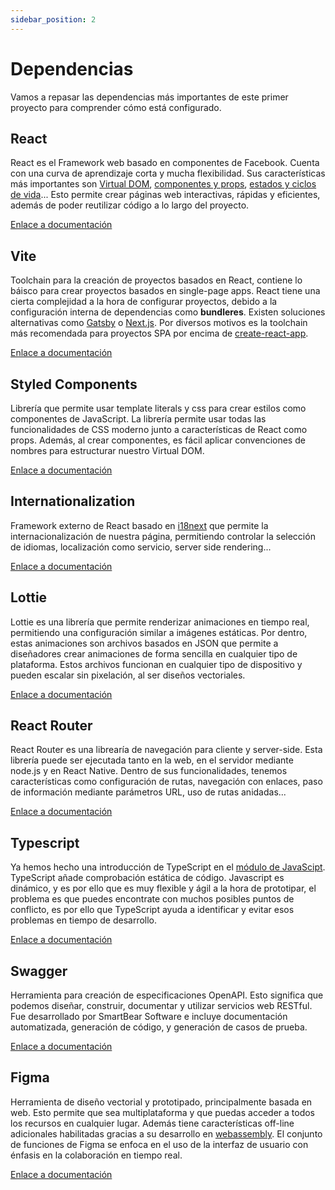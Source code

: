 ```yaml
---
sidebar_position: 2
---
```


# Dependencias

Vamos a repasar las dependencias más importantes de este primer proyecto para comprender cómo está configurado.

## React

React es el Framework web basado en componentes de Facebook. Cuenta con una curva de aprendizaje corta y mucha flexibilidad. Sus características más importantes son [Virtual DOM](https://reactjs.org/docs/faq-internals.html), [componentes y props](https://reactjs.org/docs/components-and-props.html), [estados y ciclos de vida](https://reactjs.org/docs/components-and-props.html)... Esto permite crear páginas web interactivas, rápidas y eficientes, además de poder reutilizar código a lo largo del proyecto.

[Enlace a documentación](https://reactjs.org/docs/hello-world.html)
  
## Vite

Toolchain para la creación de proyectos basados en React, contiene lo báisco para crear proyectos basados en single-page apps. React tiene una cierta complejidad a la hora de configurar proyectos, debido a la configuración interna de dependencias como **bundleres**. Existen soluciones alternativas como [Gatsby](https://www.gatsbyjs.org/) o [Next.js](https://nextjs.org/). Por diversos motivos es la toolchain más recomendada para proyectos SPA por encima de [create-react-app](https://create-react-app.dev).

[Enlace a documentación](https://vitejs.dev/)

## Styled Components

Librería que permite usar template literals y css para crear estilos como componentes de JavaScript. La librería permite usar todas las funcionalidades de CSS moderno junto a características de React como props. Además, al crear componentes, es fácil aplicar convenciones de nombres para estructurar nuestro Virtual DOM.

[Enlace a documentación](https://styled-components.com)

## Internationalization

Framework externo de React basado en [i18next](https://www.i18next.com) que permite la internacionalización de nuestra página, permitiendo controlar la selección de idiomas, localización como servicio, server side rendering...

[Enlace a documentación](https://react.i18next.com)

## Lottie

Lottie es una librería que permite renderizar animaciones en tiempo real, permitiendo una configuración similar a imágenes estáticas. Por dentro, estas animaciones son archivos basados en JSON que permite a diseñadores crear animaciones de forma sencilla en cualquier tipo de plataforma. Estos archivos funcionan en cualquier tipo de dispositivo y pueden escalar sin pixelación, al ser diseños vectoriales.

[Enlace a documentación](https://lottiefiles.com/blog/working-with-lottie/how-to-use-lottie-in-react-app)

## React Router

React Router es una librearía de navegación para cliente y server-side. Esta librería puede ser ejecutada tanto en la web, en el servidor mediante node.js y en React Native. Dentro de sus funcionalidades, tenemos características como configuración de rutas, navegación con enlaces, paso de información mediante parámetros URL, uso de rutas anidadas...

[Enlace a documentación](https://reactrouter.com/web/guides/quick-start)
  
## Typescript

Ya hemos hecho una introducción de TypeScript en el [módulo de JavaScipt](https://javascript-course-threepoints.netlify.app/typescript/1_introduccion/index.html). TypeScript añade comprobación estática de código. Javascript es dinámico, y es por ello que es muy flexible y ágil a la hora de prototipar, el problema es que puedes encontrate con muchos posibles puntos de conflicto, es por ello que TypeScript ayuda a identificar y evitar esos problemas en tiempo de desarrollo.

[Enlace a documentación](https://www.typescriptlang.org)

## Swagger

Herramienta para creación de especificaciones OpenAPI. Esto significa que podemos diseñar, construir, documentar y utilizar servicios web RESTful. Fue desarrollado por SmartBear Software e incluye documentación automatizada, generación de código, y generación de casos de prueba.

[Enlace a documentación](https://www.typescriptlang.org)

## Figma

Herramienta de diseño vectorial y prototipado, principalmente basada en web. Esto permite que sea multiplataforma y que puedas acceder a todos los recursos en cualquier lugar. Además tiene características off-line adicionales habilitadas gracias a su desarrollo en [webassembly](https://www.figma.com/blog/webassembly-cut-figmas-load-time-by-3x/). El conjunto de funciones de Figma se enfoca en el uso de la interfaz de usuario con énfasis en la colaboración en tiempo real.

[Enlace a documentación](https://www.figma.com)
